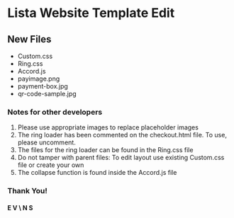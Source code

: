 # Lista Website Template Edit

## New Files

* Custom.css
* Ring.css
* Accord.js
* payimage.png
* payment-box.jpg
* qr-code-sample.jpg


### Notes for other developers

01. Please use appropriate images to replace placeholder images
02. The ring loader has been commented on the checkout.html file. To use, please uncomment.
03. The files for the ring loader can be found in the Ring.css file
04. Do not tamper with parent files: To edit layout use existing Custom.css file or create your own
05. The collapse function is found inside the Accord.js file

### Thank You!

#### E V \ N S